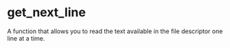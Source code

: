 # get_next_line
A function that allows you to read the text available in the file descriptor one line at a time.
